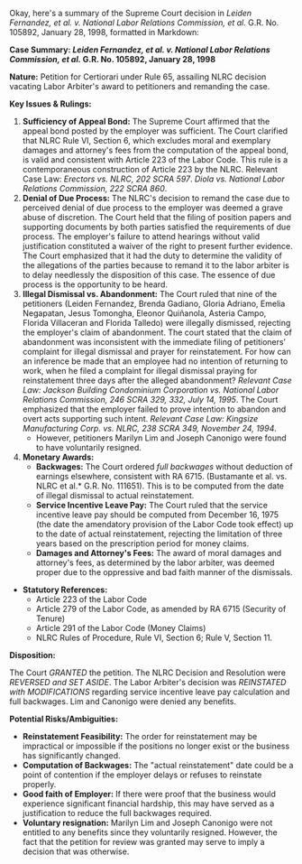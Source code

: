Okay, here's a summary of the Supreme Court decision in *Leiden Fernandez, et al. v. National Labor Relations Commission, et al.* G.R. No. 105892, January 28, 1998, formatted in Markdown:

**Case Summary: *Leiden Fernandez, et al. v. National Labor Relations Commission, et al.* G.R. No. 105892, January 28, 1998**

**Nature:** Petition for Certiorari under Rule 65, assailing NLRC decision vacating Labor Arbiter's award to petitioners and remanding the case.

**Key Issues & Rulings:**

1.  **Sufficiency of Appeal Bond:** The Supreme Court affirmed that the appeal bond posted by the employer was sufficient.  The Court clarified that NLRC Rule VI, Section 6, which excludes moral and exemplary damages and attorney's fees from the computation of the appeal bond, is valid and consistent with Article 223 of the Labor Code. This rule is a contemporaneous construction of Article 223 by the NLRC. Relevant Case Law: *Erectors vs. NLRC, 202 SCRA 597*. *Diola vs. National Labor Relations Commission, 222 SCRA 860*.
2.  **Denial of Due Process:** The NLRC's decision to remand the case due to perceived denial of due process to the employer was deemed a grave abuse of discretion. The Court held that the filing of position papers and supporting documents by both parties satisfied the requirements of due process. The employer's failure to attend hearings without valid justification constituted a waiver of the right to present further evidence. The Court emphasized that it had the duty to determine the validity of the allegations of the parties because to remand it to the labor arbiter is to delay needlessly the disposition of this case. The essence of due process is the opportunity to be heard.
3.  **Illegal Dismissal vs. Abandonment:** The Court ruled that nine of the petitioners (Leiden Fernandez, Brenda Gadiano, Gloria Adriano, Emelia Negapatan, Jesus Tomongha, Eleonor Quiñanola, Asteria Campo, Florida Villaceran and Florida Talledo) were illegally dismissed, rejecting the employer's claim of abandonment. The court stated that the claim of abandonment was inconsistent with the immediate filing of petitioners’ complaint for illegal dismissal and prayer for reinstatement. For how can an inference be made that an employee had no intention of returning to work, when he filed a complaint for illegal dismissal praying for reinstatement three days after the alleged abandonment? *Relevant Case Law: Jackson Building Condominium Corporation vs. National Labor Relations Commission, 246 SCRA 329, 332, July 14, 1995*. The Court emphasized that the employer failed to prove intention to abandon and overt acts supporting such intent. *Relevant Case Law: Kingsize Manufacturing Corp. vs. NLRC, 238 SCRA 349, November 24, 1994*.
    *   However, petitioners Marilyn Lim and Joseph Canonigo were found to have voluntarily resigned.
4.  **Monetary Awards:**
    *   **Backwages:** The Court ordered *full backwages* without deduction of earnings elsewhere, consistent with RA 6715. (Bustamante et al. vs. NLRC et al.* G.R. No. 111651). This is to be computed from the date of illegal dismissal to actual reinstatement.
    *   **Service Incentive Leave Pay:** The Court ruled that the service incentive leave pay should be computed from December 16, 1975 (the date the amendatory provision of the Labor Code took effect) up to the date of actual reinstatement, rejecting the limitation of three years based on the prescription period for money claims.
    *   **Damages and Attorney's Fees:** The award of moral damages and attorney's fees, as determined by the labor arbiter, was deemed proper due to the oppressive and bad faith manner of the dismissals.
*   **Statutory References:**
    *   Article 223 of the Labor Code
    *   Article 279 of the Labor Code, as amended by RA 6715 (Security of Tenure)
    *   Article 291 of the Labor Code (Money Claims)
    *   NLRC Rules of Procedure, Rule VI, Section 6; Rule V, Section 11.

**Disposition:**

The Court *GRANTED* the petition. The NLRC Decision and Resolution were *REVERSED and SET ASIDE*.  The Labor Arbiter's decision was *REINSTATED with MODIFICATIONS* regarding service incentive leave pay calculation and full backwages. Lim and Canonigo were denied any benefits.

**Potential Risks/Ambiguities:**

*   **Reinstatement Feasibility:** The order for reinstatement may be impractical or impossible if the positions no longer exist or the business has significantly changed.
*   **Computation of Backwages:** The "actual reinstatement" date could be a point of contention if the employer delays or refuses to reinstate properly.
*   **Good faith of Employer:** If there were proof that the business would experience significant financial hardship, this may have served as a justification to reduce the full backwages required.
*   **Voluntary resignation:** Marilyn Lim and Joseph Canonigo were not entitled to any benefits since they voluntarily resigned. However, the fact that the petition for review was granted may serve to imply a decision that was otherwise.
